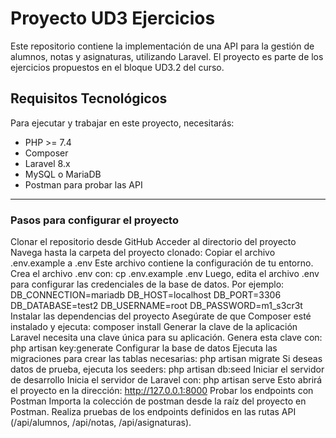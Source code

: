 # Proyecto UD3 Ejercicios

Este repositorio contiene la implementación de una API para la gestión de alumnos, notas y asignaturas, utilizando Laravel. El proyecto es parte de los ejercicios propuestos en el bloque UD3.2 del curso.

## Requisitos Tecnológicos

Para ejecutar y trabajar en este proyecto, necesitarás:

- PHP >= 7.4
- Composer
- Laravel 8.x
- MySQL o MariaDB
- Postman para probar las API
---
### Pasos para configurar el proyecto
Clonar el repositorio desde GitHub 
Acceder al directorio del proyecto
Navega hasta la carpeta del proyecto clonado:
Copiar el archivo .env.example a .env
Este archivo contiene la configuración de tu entorno. Crea el archivo .env con:
cp .env.example .env
Luego, edita el archivo .env para configurar las credenciales de la base de datos. Por ejemplo:
DB_CONNECTION=mariadb
DB_HOST=localhost
DB_PORT=3306
DB_DATABASE=test2
DB_USERNAME=root
DB_PASSWORD=m1_s3cr3t
Instalar las dependencias del proyecto
Asegúrate de que Composer esté instalado y ejecuta:
composer install
Generar la clave de la aplicación
Laravel necesita una clave única para su aplicación. Genera esta clave con:
php artisan key:generate
Configurar la base de datos
Ejecuta las migraciones para crear las tablas necesarias:
php artisan migrate
Si deseas datos de prueba, ejecuta los seeders:
php artisan db:seed
Iniciar el servidor de desarrollo
Inicia el servidor de Laravel con:
php artisan serve
Esto abrirá el proyecto en la dirección:
http://127.0.0.1:8000
Probar los endpoints con Postman
Importa la colección de postman desde la raíz del proyecto en Postman.
Realiza pruebas de los endpoints definidos en las rutas API (/api/alumnos, /api/notas, /api/asignaturas).
